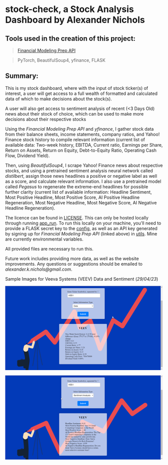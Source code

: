 # stock-check, a Stock Analysis Dashboard by Alexander Nichols

## Tools used in the creation of this project:

> [Financial Modeling Prep API](https://site.financialmodelingprep.com/developer/docs/) 
 
> PyTorch, BeautifulSoup4, yfinance, FLASK

## Summary:

This is my stock dashboard, where with the input of stock ticker(s) of interest, a user will get access to a full wealth of formatted and calculated data of which to make decisions about the stock(s). 

A user will also get access to sentiment analysis of recent (<3 Days Old) news about their stock of choice, which can be used to make more decisions about their respective stocks

Using the _Financial Modeling Prep API_ and _yfinance_, I gather stock data from their balance sheets, income statements, company ratios, and Yahoo! Finance stock history to compile relevant information (current list of available data: Two-week history, EBITDA, Current ratio, Earnings per Share, Return on Assets, Return on Equity, Debt-to-Equity Ratio, Operating Cash Flow, Dividend Yield).

Then, using _BeautifulSoup4_, I scrape Yahoo! Finance news about respective stocks, and using a pretrained sentiment analysis neural network called _distilbert_, assign those news headlines a positive or negative label as well as a score, and calculate relevant information. I also use a pretrained model called _Pegasus_ to regenerate the extreme-end headlines for possible further clarity (current list of available information: Headline Sentiment, Most Positive Headline, Most Positive Score, AI Positive Headline Regeneration, Most Negative Headline, Most Negative Score, AI Negative Headline Regeneration).

The licence can be found in [LICENSE](LICENSE.md). This can only be hosted locally through running [app_run](app_run.py). To run this locally on your machine, you'll need to provide a FLASK secret key to the [config](config.py), as well as an API key generated by signing up for _Financial Modeling Prep API_ (linked above) in [utils](utils.py). Mine are currently environmental variables. 

All provided files are necessary to run this.

Future work includes providing more data, as well as the website improvements. Any questions or suggestions should be emailed to _alexander.k.nichols@gmail.com_.

Sample Images for Veeva Systems (VEEV) Data and Sentiment (_29/04/23_)

![Sample Data Image](./images/sampledataimage.png)

![Sample Data Image](./images/samplesentimentimage.png)
